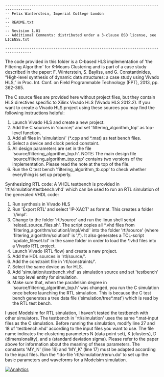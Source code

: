     ----------------------------------------------------------------------------------
    -- Felix Winterstein, Imperial College London
    -- 
    -- README.txt
    -- 
    -- Revision 1.01
    -- Additional Comments: distributed under a 3-clause BSD license, see LICENSE.txt
    -- 
    ----------------------------------------------------------------------------------

The code provided in this folder is a C-based HLS implementation of 'the Filtering Algorithm' for K-Means Clustering and is part of a case study described in the paper:
F. Winterstein, S. Bayliss, and G. Constantinides, “High-level synthesis of dynamic data structures: a case study using Vivado HLS,”
in Proc. Int. Conf. on Field Programmable Technology (FPT), 2013, pp. 362-365.

The C source files are provided here without project files, but they contain HLS directives specific to Xilinx Vivado HLS (Vivado HLS 2012.2).
If you want to create a Vivado HLS project using these sources you may find the following instructions helpful:

1) Launch Vivado HLS and create a new project.
2) Add the C sources in 'source/' and set 'filtering_algorithm_top' as top-level function.
3) Add all files in 'simulation/' (*.cpp and *.mat) as test bench files.
4) Select a device and clock period constaint.
5) All design parameters are set in the file 'source/filtering_algorithm_top.h'.
   NOTE: The main design file 'source/filtering_algorithm_top.cpp' contains two versions of the implementation. Please read the note at the top of the file.
6) Run the C test bench 'filtering_algorithm_tb.cpp' to check whether everything is set up properly.

Synthesizing RTL code:
A VHDL testbench is provided in 'rtl/simulation/testbench.vhd' which can be used to run an RTL simulation of the generated VHDL code:
1) Run synthesis in Vivado HLS
2) Run 'Export RTL' and select 'IP-XACT' as format. This creates a folder '<HLS project name>/<solution name>/impl'.
3) Change to the folder 'rtl/source' and run the linux shell script 'reload_source_files.sh'.
   The script copies all *.vhd files from 'filtering_algorithm/solution1/impl/vhdl' into the folder 'rtl/source' (where 'filtering_algorithm/solution1' is '<HLS project name>/<solution name>').
   It also generates a TCL-script 'update_fileset.tcl' in the same folder in order to load the *.vhd files into a Vivado RTL project.
4) Launch Vivado (RTL flow) and create a new project.
5) Add the HDL sources in 'rtl/source/'.
6) Add the constraint file in 'rtl/constraints/'.
7) Select the same device as for HLS.
8) Add 'simulation/testbench.vhd' as simulation source and set 'testbench' as top level entity for simulation.
9) Make sure that, when the parallelsim degree in 'source/filtering_algorithm_top.h' was changed, you run the C simulation once before launching the RTL simulation.
   This is because the C test bench generates a tree data file ('simulation/tree*.mat') which is read by the RTL test bench.

I used Modelsim for RTL simulation, I haven't tested the testbench with other simulators.
The testbench in 'rtl/simulation' uses the same *.mat-input files as the C simulation.
Before running the simulation, modify line 27 and 18 of 'testbench.vhd' according to the input files you want to use.
The file name indicates the clustering parameters N (data point set), K (clusters), D (dimensionality), and s (standard deviation sigma). 
Please refer to the paper above for information about the meaning of these parameters. The constants 'MY_N' (line 16) and 'MY_K' (line 17) must be adapted according to the input files.
Run the *.do-file 'rtl/simulation/rerun.do' to set up the basic parameters and waveforms for a Modelsim simulation.

[![Analytics](https://ga-beacon.appspot.com/UA-62121621-1/FelixWinterstein/Vivado-KMeans/filtering_algorithm_HLS/readme?pixel)](https://github.com/igrigorik/ga-beacon)
